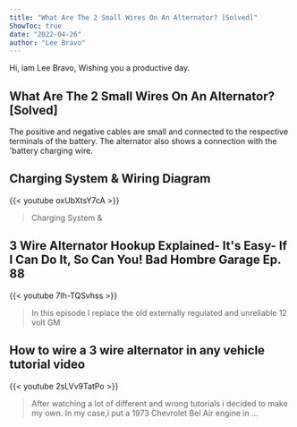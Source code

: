 ```yaml
---
title: "What Are The 2 Small Wires On An Alternator? [Solved]"
ShowToc: true 
date: "2022-04-26"
author: "Lee Bravo" 
---
```


Hi, iam Lee Bravo, Wishing you a productive day.
## What Are The 2 Small Wires On An Alternator? [Solved]
 The positive and negative cables are small and connected to the respective terminals of the battery. The alternator also shows a connection with the 'battery charging wire.

## Charging System & Wiring Diagram
{{< youtube oxUbXtsY7cA >}}
>Charging System & 

## 3 Wire Alternator Hookup Explained- It's Easy- If I Can Do It, So Can You!  Bad Hombre Garage Ep. 88
{{< youtube 7Ih-TQSvhss >}}
>In this episode I replace the old externally regulated and unreliable 12 volt GM 

## How to wire a 3 wire alternator in any vehicle tutorial video
{{< youtube 2sLVv9TatPo >}}
>After watching a lot of different and wrong tutorials i decided to make my own. In my case,i put a 1973 Chevrolet Bel Air engine in ...

